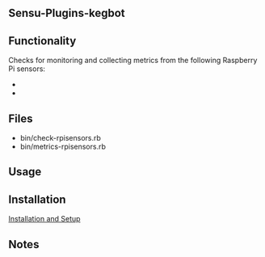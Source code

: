 ## Sensu-Plugins-kegbot


## Functionality

Checks for monitoring and collecting metrics from the following Raspberry Pi sensors:
* []()
* []()

## Files
 * bin/check-rpisensors.rb
 * bin/metrics-rpisensors.rb

## Usage

## Installation

[Installation and Setup](http://sensu-plugins.io/docs/installation_instructions.html)

## Notes

